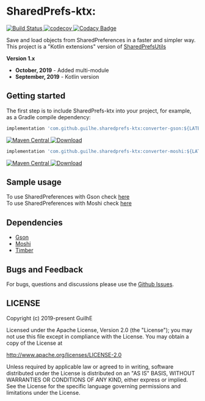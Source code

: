 # SharedPrefs-ktx:
[![Build Status](https://travis-ci.org/GuilhE/SharedPrefs-ktx.svg?branch=master)](https://travis-ci.org/GuilhE/SharedPrefs-ktx)[ ![codecov](https://codecov.io/gh/GuilhE/SharedPrefs-ktx/branch/master/graph/badge.svg)](https://codecov.io/gh/GuilhE/SharedPrefs-ktx)[ ![Codacy Badge](https://api.codacy.com/project/badge/Grade/db0d3641099f4903b2524c67a7e5a5b0)](https://www.codacy.com/manual/GuilhE/SharedPrefs-ktx?utm_source=github.com&amp;utm_medium=referral&amp;utm_content=GuilhE/SharedPrefs-ktx&amp;utm_campaign=Badge_Grade)

Save and load objects from SharedPreferences in a faster and simpler way.  
This project is a "Kotlin extensions" version of [SharedPrefsUtils](https://github.com/GuilhE/SharedPrefsUtils)

**Version 1.x**  
- **October, 2019** - Added multi-module
- **September, 2019** - Kotlin version

## Getting started

The first step is to include SharedPrefs-ktx into your project, for example, as a Gradle compile dependency:

```groovy
implementation 'com.github.guilhe.sharedprefs-ktx:converter-gson:${LATEST_VERSION}'
```
[![Maven Central](https://maven-badges.herokuapp.com/maven-central/com.github.guilhe/SharedPrefs-ktx/badge.svg)](https://search.maven.org/search?q=g:com.github.guilhe%20AND%20a:converter-gson)[ ![Download](https://api.bintray.com/packages/gdelgado/android/SharedPrefs-ktx%3Agson/images/download.svg) ](https://bintray.com/gdelgado/android/SharedPrefs-ktx%3Agson/_latestVersion)
```groovy
implementation 'com.github.guilhe.sharedprefs-ktx:converter-moshi:${LATEST_VERSION}'
```
[![Maven Central](https://maven-badges.herokuapp.com/maven-central/com.github.guilhe/SharedPrefs-ktx/badge.svg)](https://search.maven.org/search?q=g:com.github.guilhe%20AND%20a:converter-moshi)[ ![Download](https://api.bintray.com/packages/gdelgado/android/SharedPrefs-ktx%3Amoshi/images/download.svg) ](https://bintray.com/gdelgado/android/SharedPrefs-ktx%3Amoshi/_latestVersion)

## Sample usage

To use SharedPreferences with Gson check [here](../converter-gson/README.md)  
To use SharedPreferences with Moshi check [here](../converter-moshi/README.md)

## Dependencies

- [Gson](https://github.com/google/gson)
- [Moshi](https://github.com/square/moshi)
- [Timber](https://github.com/JakeWharton/timber)

## Bugs and Feedback

For bugs, questions and discussions please use the [Github Issues](https://github.com/GuilhE/SharedPrefs-ktx/issues).
 
## LICENSE

Copyright (c) 2019-present GuilhE

Licensed under the Apache License, Version 2.0 (the "License");
you may not use this file except in compliance with the License.
You may obtain a copy of the License at

<http://www.apache.org/licenses/LICENSE-2.0>

Unless required by applicable law or agreed to in writing, software
distributed under the License is distributed on an "AS IS" BASIS,
WITHOUT WARRANTIES OR CONDITIONS OF ANY KIND, either express or implied.
See the License for the specific language governing permissions and
limitations under the License.
